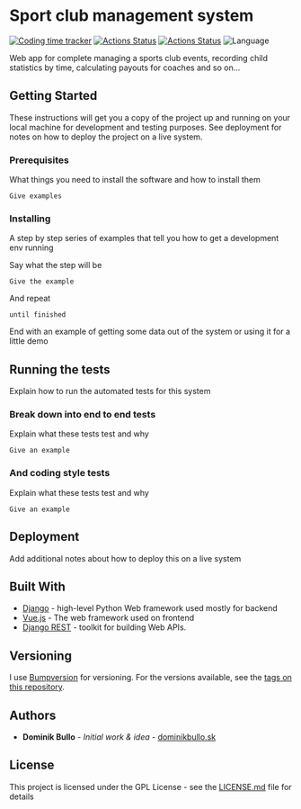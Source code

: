 # Sport club management system 
[![Coding time tracker](https://wakatime.com/badge/github/dominikbullo/sport_club_management_system.svg)](https://wakatime.com/badge/github/dominikbullo/sport_club_management_system)
[![Actions Status](https://github.com/dominikbullo/sport_club_management_system/workflows/Sport%20Club%20Management%20System%20via%20Docker/badge.svg)](https://github.com/dominikbullo/sport_club_management_system/actions)
[![Actions Status](https://github.com/dominikbullo/sport_club_management_system/workflows/Sport%20Club%20Management%20System/badge.svg)](https://github.com/dominikbullo/sport_club_management_system/actions)
![Language](https://img.shields.io/static/v1?label=Language&message=Python&color=blue)

Web app for complete managing a sports club events, recording child statistics by time, calculating payouts for coaches and so on...

## Getting Started
These instructions will get you a copy of the project up and running on your local machine for development and testing purposes. See deployment for notes on how to deploy the project on a live system.
### Prerequisites

What things you need to install the software and how to install them

```
Give examples
```

### Installing

A step by step series of examples that tell you how to get a development env running

Say what the step will be

```
Give the example
```

And repeat

```
until finished
```

End with an example of getting some data out of the system or using it for a little demo

## Running the tests

Explain how to run the automated tests for this system

### Break down into end to end tests

Explain what these tests test and why

```
Give an example
```

### And coding style tests

Explain what these tests test and why

```
Give an example
```

## Deployment

Add additional notes about how to deploy this on a live system

## Built With

* [Django](https://www.djangoproject.com/) - high-level Python Web framework used mostly for backend
* [Vue.js](https://vuejs.org/) - The web framework used on frontend
* [Django REST](https://www.django-rest-framework.org/) - toolkit for building Web APIs.

## Versioning

I use [Bumpversion](https://github.com/c4urself/bump2version) for versioning. For the versions available, see the [tags on this repository](https://github.com/your/project/tags). 

## Authors

* **Dominik Bullo** - *Initial work & idea* - [dominikbullo.sk](http://dominikbullo.sk/)

## License

This project is licensed under the GPL License - see the [LICENSE.md](LICENSE.md) file for details

